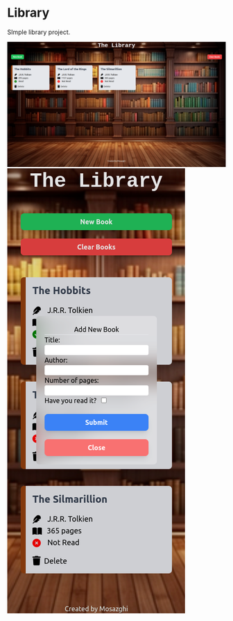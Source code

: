 # Library

SImple library project.

!["Standard view"](screenshots/1.png)
!["Mobile view"](screenshots/2.png)
